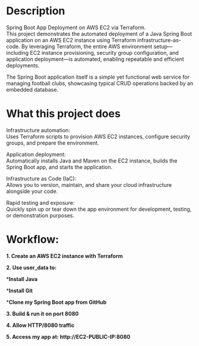 # Description
Spring Boot App Deployment on AWS EC2 via Terraform.   
This project demonstrates the automated deployment of a Java Spring Boot application on an AWS EC2 instance using Terraform infrastructure-as-code. By leveraging Terraform, the entire AWS environment setup—including EC2 instance provisioning, security group configuration, and application deployment—is automated, enabling repeatable and efficient deployments.

The Spring Boot application itself is a simple yet functional web service for managing football clubs, showcasing typical CRUD operations backed by an embedded database.

# What this project does
Infrastructure automation:  
Uses Terraform scripts to provision AWS EC2 instances, configure security groups, and prepare the environment.

Application deployment:   
Automatically installs Java and Maven on the EC2 instance, builds the Spring Boot app, and starts the application.

Infrastructure as Code (IaC):   
Allows you to version, maintain, and share your cloud infrastructure alongside your code.

Rapid testing and exposure:   
Quickly spin up or tear down the app environment for development, testing, or demonstration purposes.

# Workflow:

**1. Create an AWS EC2 instance with Terraform**

**2. Use user_data to:**

***Install Java**

***Install Git**

***Clone my Spring Boot app from GitHub**

**3. Build & run it on port 8080**

**4. Allow HTTP/8080 traffic**

**5. Access my app at: http://EC2-PUBLIC-IP:8080**
